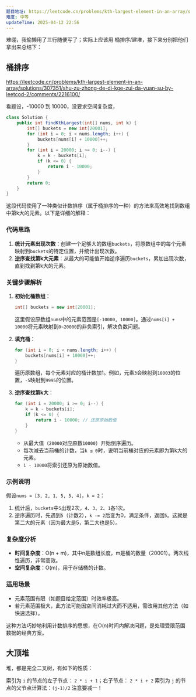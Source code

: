 ```yaml
---
题目地址: https://leetcode.cn/problems/kth-largest-element-in-an-array/solutions/307351/shu-zu-zhong-de-di-kge-zui-da-yuan-su-by-leetcod-2/?envType=study-plan-v2&envId=top-100-liked
难度: 中等
updateTime: 2025-04-12 22:56
---
```

难绷，我偷懒用了三行随便写了；实际上应该用 桶排序/建堆，接下来分别把他们拿出来总结下：

## 桶排序  

https://leetcode.cn/problems/kth-largest-element-in-an-array/solutions/307351/shu-zu-zhong-de-di-kge-zui-da-yuan-su-by-leetcod-2/comments/2216100/

看题设，-10000 到 10000，没要求空间复杂度，

```java
class Solution {
    public int findKthLargest(int[] nums, int k) {
        int[] buckets = new int[20001];
        for (int i = 0; i < nums.length; i++) {
            buckets[nums[i] + 10000]++;
        }
        for (int i = 20000; i >= 0; i--) {
            k = k - buckets[i];
            if (k <= 0) {
                return i - 10000;
            }
        }
        return 0;
    }
}
```

这段代码使用了一种类似计数排序（属于桶排序的一种）的方法来高效地找到数组中第k大的元素。以下是详细的解释：

### 代码思路
1. **统计元素出现次数**：创建一个足够大的数组`buckets`，将原数组中的每个元素映射到`buckets`的特定位置，并统计出现次数。
2. **逆序查找第k大元素**：从最大的可能值开始逆序遍历`buckets`，累加出现次数，直到找到第k大的元素。

### 关键步骤解析
1. **初始化桶数组**：
   ```java
   int[] buckets = new int[20001];
   ```
   这里假设原数组`nums`中的元素范围是`[-10000, 10000]`。通过`nums[i] + 10000`将元素映射到`0~20000`的非负索引，解决负数问题。

2. **填充桶**：
   ```java
   for (int i = 0; i < nums.length; i++) {
       buckets[nums[i] + 10000]++;
   }
   ```
   遍历原数组，每个元素对应的桶计数加1。例如，元素`3`会映射到`10003`的位置，`-5`映射到`9995`的位置。

3. **逆序查找第k大**：
   ```java
   for (int i = 20000; i >= 0; i--) {
       k = k - buckets[i];
       if (k <= 0) {
           return i - 10000; // 还原原始数值
       }
   }
   ```
   - 从最大值（`20000`对应原数`10000`）开始倒序遍历。
   - 每次减去当前桶的计数，当`k ≤ 0`时，说明当前桶对应的元素即为第k大的元素。
   - `i - 10000`将索引还原为原始数值。

### 示例说明
假设`nums = [3, 2, 1, 5, 5, 4]`，`k = 2`：
1. 统计后，`buckets`中`5`出现2次，`4`、`3`、`2`、`1`各1次。
2. 逆序遍历时，先遇到`5`（计数2），`k -= 2`后变为0，满足条件，返回`5`。这就是第二大的元素（因为最大是5，第二大也是5）。

### 复杂度分析
- **时间复杂度**：O(n + m)，其中n是数组长度，m是桶的数量（20001）。两次线性遍历，非常高效。
- **空间复杂度**：O(m)，用于存储桶的计数。

### 适用场景
- 元素范围有限（如题目给定范围）时效率极高。
- 若元素范围极大，此方法可能因空间消耗过大而不适用，需改用其他方法（如快速选择）。

这种方法巧妙地利用计数排序的思想，在O(n)时间内解决问题，是处理受限范围数据的经典方案。

## 大顶堆

堆，都是完全二叉树，有如下的性质：

索引为 `i` 的节点的左子节点： `2 * i + 1`；右子节点： `2 * i + 2`
索引为 `j` 的节点的父节点计算法：`(j-1)/2` 注意要减一！


